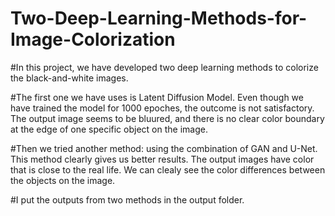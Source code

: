 # Two-Deep-Learning-Methods-for-Image-Colorization

#In this project, we have developed two deep learning methods to colorize the black-and-white images. 

#The first one we have uses is Latent Diffusion Model. Even though we have trained the model for 1000 epoches, the outcome is not satisfactory. The output image seems to be bluured, and there is no clear color boundary at the edge of one specific object on the image. 

#Then we tried another method: using the combination of GAN and U-Net. This method clearly gives us better results. The output images have color that is close to the real life. We can clealy see the color differences between the objects on the image. 

#I put the outputs from two methods in the output folder. 
